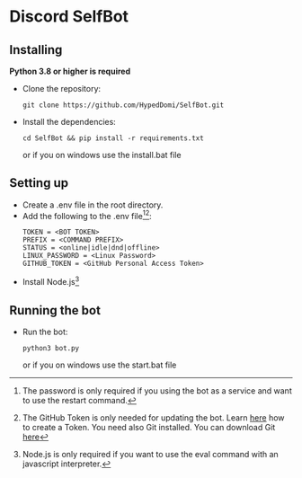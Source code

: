 Discord SelfBot
======

Installing
----------
**Python 3.8 or higher is required**
- Clone the repository:
    ```
    git clone https://github.com/HypedDomi/SelfBot.git
    ```
- Install the dependencies:
    ```
    cd SelfBot && pip install -r requirements.txt
    ```
    or if you on windows use the install.bat file

Setting up
----------
- Create a .env file in the root directory.
- Add the following to the .env file[^1][^3]:
    ```
    TOKEN = <BOT TOKEN>
    PREFIX = <COMMAND PREFIX>
    STATUS = <online|idle|dnd|offline>
    LINUX_PASSWORD = <Linux Password>
    GITHUB_TOKEN = <GitHub Personal Access Token>
    ```
- Install Node.js[^2]

[^1]: The password is only required if you using the bot as a service and want to use the restart command.

[^2]: Node.js is only required if you want to use the eval command with an javascript interpreter.

[^3]: The GitHub Token is only needed for updating the bot. Learn [here](https://docs.github.com/en/authentication/keeping-your-account-and-data-secure/creating-a-personal-access-token) how to create a Token. You need also Git installed. You can download Git [here](https://git-scm.com/downloads)

Running the bot
---------------
- Run the bot:
    ```
    python3 bot.py
    ```
    or if you on windows use the start.bat file
